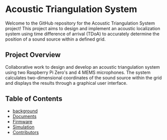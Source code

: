 # Acoustic Triangulation System
Welcome to the GitHub repository for the Acoustic Triangulation System project! This project aims to design and implement an acoustic localization system using time difference of arrival (TDoA) to accurately determine the position of a sound source within a defined grid.
## Project Overview
Collaborative work to design and develop an acoustic triangulation system using two Raspberry Pi Zero's and 4 MEMS microphones. The system calculates two-dimensional coordinates of the sound source within the grid and displays the results through a graphical user interface.
## Table of Contents
- [background](#BKG)
- [Documents](#DOC)
- [Firmware](#FRM)
- [Simulation](#SIM)
- [Contributors](#contributors)

